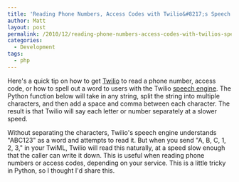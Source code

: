 ```yaml
---
title: 'Reading Phone Numbers, Access Codes with Twilio&#8217;s Speech Engine'
author: Matt
layout: post
permalink: /2010/12/reading-phone-numbers-access-codes-with-twilios-speech-engine/
categories:
  - Development
tags:
  - php
---
```


Here's a quick tip on how to get [Twilio][1] to read a phone number, access code, or how to spell out a word to users with the Twilio [speech engine][2]. The Python function below will take in any string, split the string into multiple characters, and then add a space and comma between each character. The result is that Twilio will say each letter or number separately at a slower speed.

 [1]: http://www.twilio.com
 [2]: http://www.twilio.com/docs/api/2010-04-01/twiml/say

<script src="https://gist.github.com/mbmccormick/758022.js"> </script>

Without separating the characters, Twilio's speech engine understands "ABC123" as a word and attempts to read it. But when you send "A, B, C, 1, 2, 3," in your TwiML, Twilio will read this naturally, at a speed slow enough that the caller can write it down. This is useful when reading phone numbers or access codes, depending on your service. This is a little tricky in Python, so I thought I'd share this.
